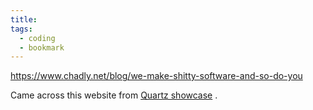 ```yaml
---
title: 
tags:
  - coding
  - bookmark
---
```

https://www.chadly.net/blog/we-make-shitty-software-and-so-do-you 

Came across this website from [Quartz showcase](https://quartz.jzhao.xyz/showcase) . 